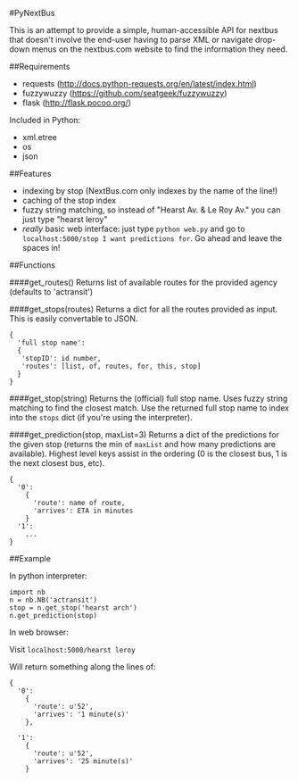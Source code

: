 #PyNextBus

This is an attempt to provide a simple, human-accessible API for nextbus that doesn't involve the end-user having to parse XML or navigate drop-down menus on the nextbus.com website to find the information they need.

##Requirements
* requests (http://docs.python-requests.org/en/latest/index.html)
* fuzzywuzzy (https://github.com/seatgeek/fuzzywuzzy)
* flask (http://flask.pocoo.org/)

Included in Python:

* xml.etree
* os
* json

##Features
* indexing by stop (NextBus.com only indexes by the name of the line!)
* caching of the stop index
* fuzzy string matching, so instead of "Hearst Av. & Le Roy Av." you can just type "hearst leroy"
* *really* basic web interface: just type ```python web.py``` and go to ```localhost:5000/stop I want predictions for```.
  Go ahead and leave the spaces in!

##Functions

####get_routes()
Returns list of available routes for the provided agency (defaults to 'actransit')

####get_stops(routes)
Returns a dict for all the routes provided as input. This is easily convertable to JSON.

```
{ 
  'full stop name':
  {
   'stopID': id number,
   'routes': [list, of, routes, for, this, stop]
  }
}
```

####get_stop(string)
Returns the (official) full stop name. Uses fuzzy string matching to find the closest match. Use the returned
full stop name to index into the ```stops``` dict (if you're using the interpreter).

####get_prediction(stop, maxList=3)
Returns a dict of the predictions for the given stop (returns the min of ```maxList``` and how many
predictions are available). Highest level keys assist in the ordering (0 is the closest bus, 1 is the next closest bus, etc).

```
{
  '0':
    {
      'route': name of route,
      'arrives': ETA in minutes
    }
  '1':
    ...
}
```


##Example

In python interpreter:

```
import nb
n = nb.NB('actransit') 
stop = n.get_stop('hearst arch') 
n.get_prediction(stop)
```

In web browser:

Visit ```localhost:5000/hearst leroy```

Will return something along the lines of:

```
{
  '0': 
    {
      'route': u'52',
      'arrives': '1 minute(s)'
    },

  '1': 
    {
      'route': u'52',
      'arrives': '25 minute(s)'
    }
```
